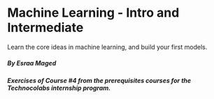 # Machine Learning - Intro and Intermediate
Learn the core ideas in machine learning, and build your first models.

##### By Esraa Maged 
##### Exercises of Course #4 from the prerequisites courses for the Technocolabs internship program.

